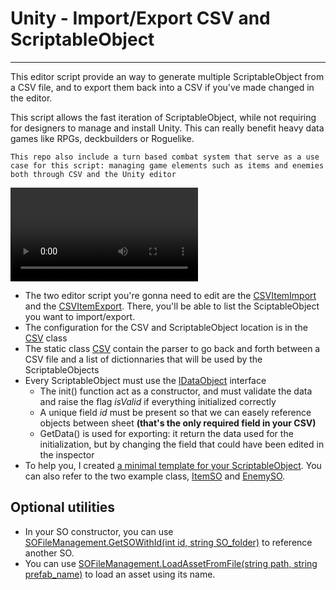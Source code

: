 # Unity - Import/Export CSV and ScriptableObject
---
This editor script provide an way to generate multiple ScriptableObject from a CSV file, and to export them back into a CSV if you've made changed in the editor.

This script allows the fast iteration of ScriptableObject, while not requiring for designers to manage and install Unity. This can really benefit heavy data games like RPGs, deckbuilders or Roguelike.

```
This repo also include a turn based combat system that serve as a use case for this script: managing game elements such as items and enemies both through CSV and the Unity editor
```
![Turn based combat demo](combat_demo.mp4)

- The two editor script you're gonna need to edit are the [CSVItemImport](Assets/Editor/CSVItemImport.cs) and the [CSVItemExport](Assets/Editor/CSVItemExport.cs). There, you'll be able to list the SciptableObject you want to import/export.
- The configuration for the CSV and ScriptableObject location is in the [CSV](Assets/SCRIPT/UTILS/CSV.cs) class
- The static class [CSV](Assets/SCRIPT/UTILS/CSV.cs) contain the parser to go back and forth between a CSV file and a list of dictionnaries that will be used by the ScriptableObjects
- Every ScriptableObject must use the [IDataObject](Assets/SCRIPT/DATA/01-SO_CLASS/Interface/IDataObject.cs) interface
	- The init() function act as a constructor, and must validate the data and raise the flag *isValid* if everything initialized correctly
	- A unique field *id* must be present so that we can easely reference objects between sheet **(that's the only required field in your CSV)**
	- GetData() is used for exporting: it return the data used for the initialization, but by changing the field that could have been edited in the inspector
- To help you, I created [a minimal template for your ScriptableObject](Assets/SCRIPT/DATA/01-SO_CLASS/MinimalSO.cs). You can also refer to the two example class, [ItemSO](Assets/SCRIPT/DATA/01-SO_CLASS/ItemSO.cs) and [EnemySO](Assets/SCRIPT/DATA/01-SO_CLASS/EnemySO.cs).

## Optional utilities
- In your SO constructor, you can use [SOFileManagement.GetSOWithId<ItemSO>(int id, string SO_folder)](Assets/Editor/UtilsSO/SOFileManagement.cs) to reference another SO.
- You can use [SOFileManagement.LoadAssetFromFile<T>(string path, string prefab_name)](Assets/Editor/UtilsSO/SOFileManagement.cs) to load an asset using its name.